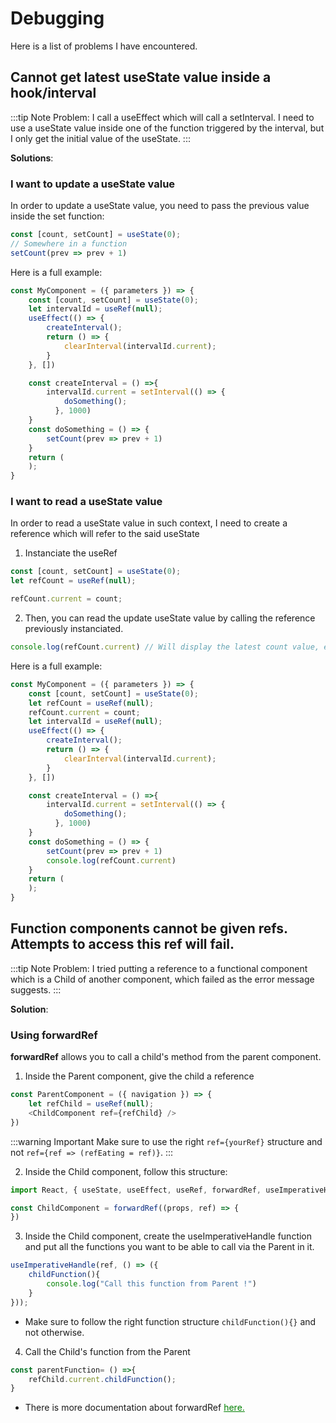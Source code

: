 # Debugging

Here is a list of problems I have encountered.

## Cannot get latest useState value inside a hook/interval

:::tip Note
Problem: I call a useEffect which will call a setInterval.
I need to use a useState value inside one of the function triggered by the interval, but I only get the initial value of the useState.
:::

**Solutions**:

### I want to update a useState value

In order to update a useState value, you need to pass the previous value inside the set function:

```js
const [count, setCount] = useState(0);
// Somewhere in a function
setCount(prev => prev + 1)
```

Here is a full example:

```js
const MyComponent = ({ parameters }) => {
    const [count, setCount] = useState(0);
    let intervalId = useRef(null);
    useEffect(() => {
        createInterval();
        return () => {
            clearInterval(intervalId.current);
        }
    }, [])

    const createInterval = () =>{
        intervalId.current = setInterval(() => {
            doSomething();
          }, 1000)
    }
    const doSomething = () => {
        setCount(prev => prev + 1)
    }
	return (
	);
}
```

### I want to read a useState value

In order to read a useState value in such context, I need to create a reference which will refer to the said useState

1. Instanciate the useRef

```js
const [count, setCount] = useState(0);
let refCount = useRef(null);

refCount.current = count;
```

2. Then, you can read the update useState value by calling the reference previously instanciated.

```js
console.log(refCount.current) // Will display the latest count value, even inside a hook.
```

Here is a full example:

```js
const MyComponent = ({ parameters }) => {
    const [count, setCount] = useState(0);
    let refCount = useRef(null);
    refCount.current = count;
    let intervalId = useRef(null);
    useEffect(() => {
        createInterval();
        return () => {
            clearInterval(intervalId.current);
        }
    }, [])

    const createInterval = () =>{
        intervalId.current = setInterval(() => {
            doSomething();
          }, 1000)
    }
    const doSomething = () => {
        setCount(prev => prev + 1)
        console.log(refCount.current)
    }
	return (
	);
}
```

## Function components cannot be given refs. Attempts to access this ref will fail.

:::tip Note
Problem: I tried putting a reference to a functional component which is a Child of another component, which failed as the error message suggests.
:::

**Solution**:

### Using forwardRef 

**forwardRef** allows you to call a child's method from the parent component.

1. Inside the Parent component, give the child a reference

```js
const ParentComponent = ({ navigation }) => {
    let refChild = useRef(null);
    <ChildComponent ref={refChild} />
})
```

:::warning Important
Make sure to use the right ``ref={yourRef}`` structure and not ``ref={ref => (refEating = ref)}``.
:::

2. Inside the Child component, follow this structure:

```js
import React, { useState, useEffect, useRef, forwardRef, useImperativeHandle } from 'react';

const ChildComponent = forwardRef((props, ref) => {
})
```

3. Inside the Child component, create the useImperativeHandle function and put all the functions you want to be able to call via the Parent in it.

```js
useImperativeHandle(ref, () => ({
    childFunction(){
        console.log("Call this function from Parent !")
    }
}));
```

* Make sure to follow the right function structure ``childFunction(){}`` and not otherwise.

4. Call the Child's function from the Parent

```js
const parentFunction= () =>{
    refChild.current.childFunction();
}
```

* There is more documentation about forwardRef <a href="https://fr.reactjs.org/docs/forwarding-refs.html" style="color:green" >here.</a>
